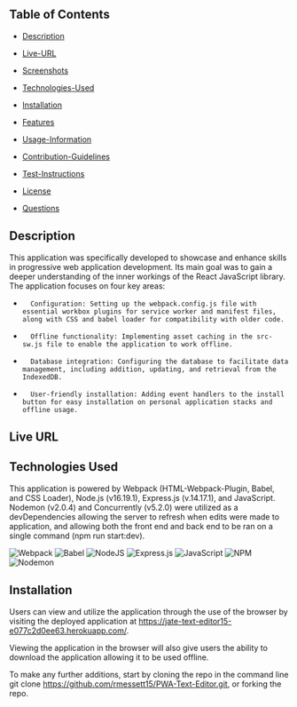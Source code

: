 
## Table of Contents

- [Description](#description)

- [Live-URL](#live-url)

- [Screenshots](#screenshots)

- [Technologies-Used](#technologies-used)

- [Installation](#installation)

- [Features](#features)

- [Usage-Information](#usage-information)

- [Contribution-Guidelines](#contribution-guidelines)

- [Test-Instructions](#test-instructions)

- [License](#license)

- [Questions](#questions)

## Description

This application was specifically developed to showcase and enhance skills in progressive web application development. Its main goal was to gain a deeper understanding of the inner workings of the React JavaScript library. The application focuses on four key areas:
* 		Configuration: Setting up the webpack.config.js file with essential workbox plugins for service worker and manifest files, along with CSS and babel loader for compatibility with older code.
* 		Offline functionality: Implementing asset caching in the src-sw.js file to enable the application to work offline.
* 		Database integration: Configuring the database to facilitate data management, including addition, updating, and retrieval from the IndexedDB.
* 		User-friendly installation: Adding event handlers to the install button for easy installation on personal application stacks and offline usage.


## Live URL







## Technologies Used

This application is powered by Webpack (HTML-Webpack-Plugin, Babel, and CSS Loader), Node.js (v16.19.1), Express.js (v.14.17.1), and JavaScript. Nodemon (v2.0.4) and Concurrently (v5.2.0) were utilized as a devDependencies allowing the server to refresh when edits were made to application, and allowing both the front end and back end to be ran on a single command (npm run start:dev).

![Webpack](https://img.shields.io/badge/webpack-%238DD6F9.svg?style=for-the-badge&logo=webpack&logoColor=black)
![Babel](https://img.shields.io/badge/Babel-F9DC3e?style=for-the-badge&logo=babel&logoColor=black)
![NodeJS](https://img.shields.io/badge/node.js-6DA55F?style=for-the-badge&logo=node.js&logoColor=white)
![Express.js](https://img.shields.io/badge/express.js-%23404d59.svg?style=for-the-badge&logo=express&logoColor=%2361DAFB)
![JavaScript](https://img.shields.io/badge/javascript-%23323330.svg?style=for-the-badge&logo=javascript&logoColor=%23F7DF1E)
![NPM](https://img.shields.io/badge/NPM-%23CB3837.svg?style=for-the-badge&logo=npm&logoColor=white)
![Nodemon](https://img.shields.io/badge/NODEMON-%23323330.svg?style=for-the-badge&logo=nodemon&logoColor=%BBDEAD)

## Installation

Users can view and utilize the application through the use of the browser by visiting the deployed application at https://jate-text-editor15-e077c2d0ee63.herokuapp.com/.

Viewing the application in the browser will also give users the ability to download the application allowing it to be used offline.

To make any further additions, start by cloning the repo in the command line git clone https://github.com/rmessett15/PWA-Text-Editor.git, or forking the repo.



